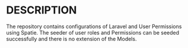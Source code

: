 # DESCRIPTION

The repository contains configurations of Laravel and User Permissions 
using Spatie. The seeder of user roles and Permissions can be seeded
successfully and there is no extension of the Models.